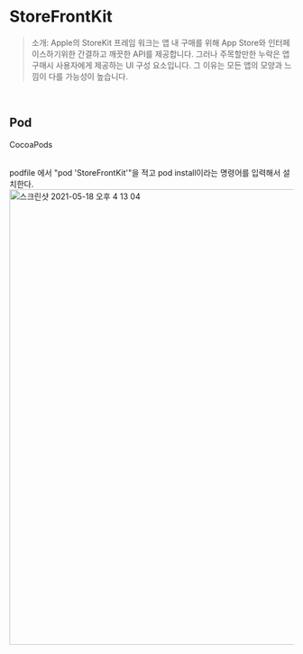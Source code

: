 # StoreFrontKit

>소개: Apple의 StoreKit 프레임 워크는 앱 내 구매를 위해 App Store와 인터페이스하기위한 간결하고 깨끗한 API를 제공합니다. 그러나 주목할만한 누락은 앱 구매시 사용자에게 제공하는 UI 구성 요소입니다. 그 이유는 모든 앱의 모양과 느낌이 다를 가능성이 높습니다.

<br>

## **Pod**
CocoaPods

<br>
podfile 에서 "pod 'StoreFrontKit'"을 적고 pod install이라는 명령어를 입력해서 설치한다.
<img width="809" alt="스크린샷 2021-05-18 오후 4 13 04" src="https://user-images.githubusercontent.com/68891494/118607877-0d6bbd80-b7f4-11eb-836c-8701a45314f3.png">

